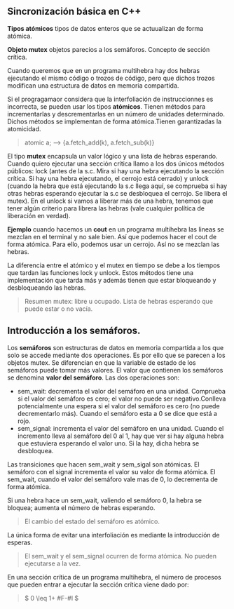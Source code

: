 
## Sincronización básica en C++

**Tipos atómicos** tipos de datos enteros que se actuualizan de forma atómica.

**Objeto mutex** objetos parecios a los semáforos. Concepto de sección crítica.

Cuando queremos que en un programa multihebra hay dos hebras ejecutando el mismo código o trozos de código, pero que dichos trozos modifican una estructura de datos en memoria compartida. 

Si el progragamaor considera que la interfoliación de instruccionnes es incorrecta, se pueden usar los tipos **atómicos**. Tienen métodos para incrementarlas  y descrementarlas en un número de unidades determinado. Dichos métodos se implementan de forma atómica.Tienen garantizadas la atomicidad.

> atomic<T> a; --> {a.fetch_add(k), a.fetch_sub(k)}

El tipo **mutex** encapsula un valor lógico y una lista de hebras esperando. Cuando quiero ejecutar una sección crítica llamo a los dos únicos métodos públicos: lock (antes de la s.c. Mira si hay una hebra ejecutando la sección crítica. Si hay una hebra ejecutando, el cerrojo está cerrado) y unlock (cuando la hebra que está ejecutando la s.c llega aquí, se comprueba si hay otras hebras esperando ejecutar la s.c se desbloquea el cerrojo. Se libera el mutex). En el unlock si vamos a liberar más de una hebra, tenemos que tener algún criterio para librera las hebras (vale cualquier política de liberación en verdad).

**Ejemplo** cuando hacemos un **cout** en un programa multihebra las lineas se mezclan en el terminal y no sale bien. Así que podemos hacer el cout de forma atómica. Para ello, podemos usar un cerrojo. Así no se mezclan las hebras.

La diferencia entre el atómico y el mutex en tiempo se debe a los tiempos que tardan las funciones lock y unlock. Estos métodos tiene una implementación que tarda más y además tienen que estar bloqueando y desbloqueando las hebras.

> Resumen mutex: libre u ocupado. Lista de hebras esperando que puede estar o no vacía.


## Introducción a los semáforos.

Los **semáforos** son estructuras de datos en memoria compartida a los que solo se accede mediante dos operaciones. Es por ello que se parecen a los objetos mutex. Se diferencian en que la variable de estado de los semáforos puede tomar más valores. El valor que contienen los semáforos se denomina **valor del semáforo**. Las dos operaciones son:

* sem_wait: decrementa el valor del semáforo en una unidad. Comprueba si el valor del semáforo es cero; el valor no puede ser negativo.Conlleva potencialmente una espera si el valor del semáforo es cero (no puede decrementarlo más). Cuando el semáforo esta a 0 se dice que está a rojo.
* sem_signal: incrementa el valor del semáforo en una unidad. Cuando el incremento lleva al semáforo del 0 al 1, hay que ver si hay alguna hebra que estuviera esperando el valor uno. Si la hay, dicha hebra se desbloquea. 

Las transiciones que hacen sem_wait y sem_sigal son atómicas. El semáforo con el signal incrementa el valor su valor de forma atómica. El sem_wait, cuando el valor del semáforo vale mas de 0, lo decrementa de forma atómica. 

Si una hebra hace un sem_wait, valiendo el semáforo 0, la hebra se bloquea; aumenta el número de hebras esperando.

> El cambio del estado del semáforo es atómico.

La única forma de evitar una interfoliación es mediante la introducción de esperas.

> El sem_wait y el sem_signal ocurren de forma atómica. No pueden ejecutarse a la vez.

En una sección crítica de un programa multihebra, el número de procesos que pueden entrar a ejecutar la sección crítica viene dado por:

> $ 0 \leq 1+ \#F-\#I $

